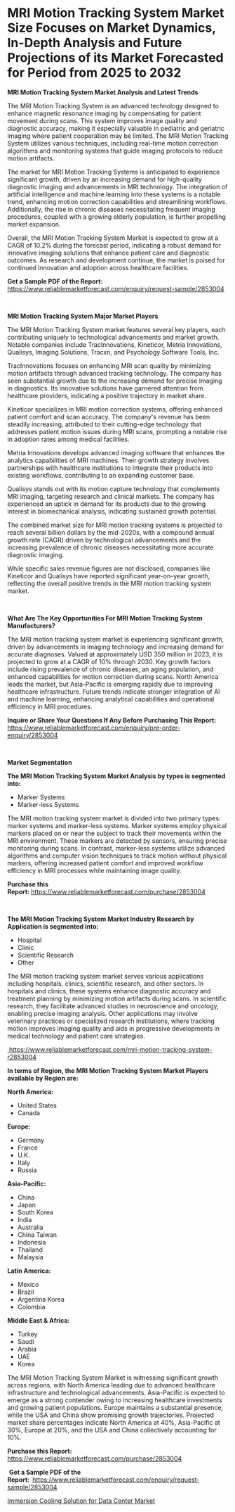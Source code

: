 <p><h1>MRI Motion Tracking System Market Size Focuses on Market Dynamics, In-Depth Analysis and Future Projections of its Market Forecasted for Period from 2025 to 2032</h1></p><p><strong>MRI Motion Tracking System Market Analysis and Latest Trends</strong></p>
<p><p>The MRI Motion Tracking System is an advanced technology designed to enhance magnetic resonance imaging by compensating for patient movement during scans. This system improves image quality and diagnostic accuracy, making it especially valuable in pediatric and geriatric imaging where patient cooperation may be limited. The MRI Motion Tracking System utilizes various techniques, including real-time motion correction algorithms and monitoring systems that guide imaging protocols to reduce motion artifacts.</p><p>The market for MRI Motion Tracking Systems is anticipated to experience significant growth, driven by an increasing demand for high-quality diagnostic imaging and advancements in MRI technology. The integration of artificial intelligence and machine learning into these systems is a notable trend, enhancing motion correction capabilities and streamlining workflows. Additionally, the rise in chronic diseases necessitating frequent imaging procedures, coupled with a growing elderly population, is further propelling market expansion. </p><p>Overall, the MRI Motion Tracking System Market is expected to grow at a CAGR of 10.2% during the forecast period, indicating a robust demand for innovative imaging solutions that enhance patient care and diagnostic outcomes. As research and development continue, the market is poised for continued innovation and adoption across healthcare facilities.</p></p>
<p><strong>Get a Sample PDF of the Report:&nbsp;</strong> <a href="https://www.reliablemarketforecast.com/enquiry/request-sample/2853004?utm_campaign=3216&utm_medium=2&utm_source=Github&utm_content=ia&utm_term=11032025&utm_id=mri-motion-tracking-system">https://www.reliablemarketforecast.com/enquiry/request-sample/2853004</a></p>
<p>&nbsp;</p>
<p><strong>MRI Motion Tracking System Major Market Players</strong></p>
<p><p>The MRI Motion Tracking System market features several key players, each contributing uniquely to technological advancements and market growth. Notable companies include TracInnovations, Kineticor, Metria Innovations, Qualisys, Imaging Solutions, Tracxn, and Psychology Software Tools, Inc. </p><p>TracInnovations focuses on enhancing MRI scan quality by minimizing motion artifacts through advanced tracking technology. The company has seen substantial growth due to the increasing demand for precise imaging in diagnostics. Its innovative solutions have garnered attention from healthcare providers, indicating a positive trajectory in market share.</p><p>Kineticor specializes in MRI motion correction systems, offering enhanced patient comfort and scan accuracy. The company's revenue has been steadily increasing, attributed to their cutting-edge technology that addresses patient motion issues during MRI scans, prompting a notable rise in adoption rates among medical facilities.</p><p>Metria Innovations develops advanced imaging software that enhances the analytics capabilities of MRI machines. Their growth strategy involves partnerships with healthcare institutions to integrate their products into existing workflows, contributing to an expanding customer base.</p><p>Qualisys stands out with its motion capture technology that complements MRI imaging, targeting research and clinical markets. The company has experienced an uptick in demand for its products due to the growing interest in biomechanical analysis, indicating sustained growth potential.</p><p>The combined market size for MRI motion tracking systems is projected to reach several billion dollars by the mid-2020s, with a compound annual growth rate (CAGR) driven by technological advancements and the increasing prevalence of chronic diseases necessitating more accurate diagnostic imaging.</p><p>While specific sales revenue figures are not disclosed, companies like Kineticor and Qualisys have reported significant year-on-year growth, reflecting the overall positive trends in the MRI motion tracking system market.</p></p>
<p>&nbsp;</p>
<p><strong>What Are The Key Opportunities For MRI Motion Tracking System Manufacturers?</strong></p>
<p><p>The MRI motion tracking system market is experiencing significant growth, driven by advancements in imaging technology and increasing demand for accurate diagnoses. Valued at approximately USD 350 million in 2023, it is projected to grow at a CAGR of 10% through 2030. Key growth factors include rising prevalence of chronic diseases, an aging population, and enhanced capabilities for motion correction during scans. North America leads the market, but Asia-Pacific is emerging rapidly due to improving healthcare infrastructure. Future trends indicate stronger integration of AI and machine learning, enhancing analytical capabilities and operational efficiency in MRI procedures.</p></p>
<p><strong>Inquire or Share Your Questions If Any Before Purchasing This Report:</strong> <a href="https://www.reliablemarketforecast.com/enquiry/pre-order-enquiry/2853004?utm_campaign=3216&utm_medium=2&utm_source=Github&utm_content=ia&utm_term=11032025&utm_id=mri-motion-tracking-system">https://www.reliablemarketforecast.com/enquiry/pre-order-enquiry/2853004</a></p>
<p>&nbsp;</p>
<p><strong>Market Segmentation</strong></p>
<p><strong>The MRI Motion Tracking System Market Analysis by types is segmented into:</strong></p>
<p><ul><li> Marker Systems</li><li>Marker-less Systems </li></ul></p>
<p><p>The MRI motion tracking system market is divided into two primary types: marker systems and marker-less systems. Marker systems employ physical markers placed on or near the subject to track their movements within the MRI environment. These markers are detected by sensors, ensuring precise monitoring during scans. In contrast, marker-less systems utilize advanced algorithms and computer vision techniques to track motion without physical markers, offering increased patient comfort and improved workflow efficiency in MRI processes while maintaining image quality.</p></p>
<p><strong>Purchase this Report:&nbsp;</strong><a href="https://www.reliablemarketforecast.com/purchase/2853004?utm_campaign=3216&utm_medium=2&utm_source=Github&utm_content=ia&utm_term=11032025&utm_id=mri-motion-tracking-system">https://www.reliablemarketforecast.com/purchase/2853004</a></p>
<p>&nbsp;</p>
<p><strong>The MRI Motion Tracking System Market Industry Research by Application is segmented into:</strong></p>
<p><ul><li> Hospital</li><li>Clinic</li><li>Scientific Research</li><li>Other </li></ul></p>
<p><p>The MRI motion tracking system market serves various applications including hospitals, clinics, scientific research, and other sectors. In hospitals and clinics, these systems enhance diagnostic accuracy and treatment planning by minimizing motion artifacts during scans. In scientific research, they facilitate advanced studies in neuroscience and oncology, enabling precise imaging analysis. Other applications may involve veterinary practices or specialized research institutions, where tracking motion improves imaging quality and aids in progressive developments in medical technology and patient care strategies.</p></p>
<p><a href="https://www.reliablemarketforecast.com/mri-motion-tracking-system-r2853004?utm_campaign=3216&utm_medium=2&utm_source=Github&utm_content=ia&utm_term=11032025&utm_id=mri-motion-tracking-system">&nbsp;https://www.reliablemarketforecast.com/mri-motion-tracking-system-r2853004</a></p>
<p><strong>In terms of Region, the MRI Motion Tracking System Market Players available by Region are:</strong></p>
<p>
    <p> <strong> North America: </strong>
        <ul>
            <li>United States</li>
            <li>Canada</li>
        </ul>
        </p> 
    <p> <strong> Europe: </strong>
        <ul>
            <li>Germany</li>
            <li>France</li>
            <li>U.K.</li>
            <li>Italy</li>
            <li>Russia</li>
        </ul>
        </p> 
    <p> <strong> Asia-Pacific: </strong>
        <ul>
            <li>China</li>
            <li>Japan</li>
            <li>South Korea</li>
            <li>India</li>
            <li>Australia</li>
            <li>China Taiwan</li>
            <li>Indonesia</li>
            <li>Thailand</li>
            <li>Malaysia</li>
        </ul>
        </p> 
    <p> <strong> Latin America: </strong>
        <ul>
            <li>Mexico</li>
            <li>Brazil</li>
            <li>Argentina Korea</li>
            <li>Colombia</li>
        </ul>
        </p> 
    <p> <strong> Middle East & Africa: </strong>
        <ul>
            <li>Turkey</li>
            <li>Saudi</li>
            <li>Arabia</li>
            <li>UAE</li>
            <li>Korea</li>
        </ul>
    </p>
    </p>
<p><p>The MRI Motion Tracking System Market is witnessing significant growth across regions, with North America leading due to advanced healthcare infrastructure and technological advancements. Asia-Pacific is expected to emerge as a strong contender owing to increasing healthcare investments and growing patient populations. Europe maintains a substantial presence, while the USA and China show promising growth trajectories. Projected market share percentages indicate North America at 40%, Asia-Pacific at 30%, Europe at 20%, and the USA and China collectively accounting for 10%.</p></p>
<p><strong>Purchase this Report: </strong><a href="https://www.reliablemarketforecast.com/purchase/2853004?utm_campaign=3216&utm_medium=2&utm_source=Github&utm_content=ia&utm_term=11032025&utm_id=mri-motion-tracking-system">https://www.reliablemarketforecast.com/purchase/2853004</a></p>
<p>&nbsp;<strong>Get a Sample PDF of the Report:&nbsp;&nbsp;</strong><a href="https://www.reliablemarketforecast.com/enquiry/request-sample/2853004?utm_campaign=3216&utm_medium=2&utm_source=Github&utm_content=ia&utm_term=11032025&utm_id=mri-motion-tracking-system">https://www.reliablemarketforecast.com/enquiry/request-sample/2853004</a></p>
<p><strong></strong></p>
<p><p><a href="https://github.com/mohmodsiason/Market-Research-Report-List-1/blob/main/immersion-cooling-solution-for-data-center-market.md?utm_campaign=3216&utm_medium=2&utm_source=Github&utm_content=ia&utm_term=11032025&utm_id=mri-motion-tracking-system">Immersion Cooling Solution for Data Center Market</a></p></p>